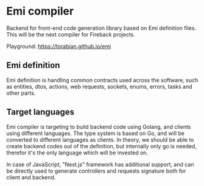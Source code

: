 # Emi compiler

Backend for front-end code generation library based on Emi definition files. This will be the next compiler 
for Fireback projects.


Playground: https://torabian.github.io/emi

## Emi definition

Emi definition is handling common contracts used across the software, such as entities, dtos, actions, web requests,
sockets, enums, errors, tasks and other parts.

## Target languages

Emi compiler is targeting to build backend code using Golang, and clients using different languages.
The type system is based on Go, and will be converted to different languages as clients. In theory,
we should be able to create backend codes out of the definition, but internally only go is needed,
therefor it's the only language which will be invested on.

In case of JavaScript, "Nest.js" framework has additional support, and can be directly used to generate controllers
and requests signature both for client and backend.